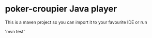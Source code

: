 poker-croupier Java player
==============

This is a maven project so you can import it to your favourite IDE or run

'mvn test'